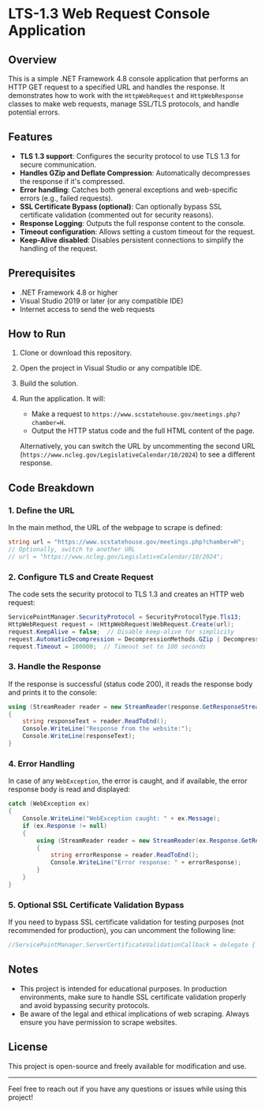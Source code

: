 
# LTS-1.3 Web Request Console Application

## Overview

This is a simple .NET Framework 4.8 console application that performs an HTTP GET request to a specified URL and handles the response. It demonstrates how to work with the `HttpWebRequest` and `HttpWebResponse` classes to make web requests, manage SSL/TLS protocols, and handle potential errors.

## Features
- **TLS 1.3 support**: Configures the security protocol to use TLS 1.3 for secure communication.
- **Handles GZip and Deflate Compression**: Automatically decompresses the response if it's compressed.
- **Error handling**: Catches both general exceptions and web-specific errors (e.g., failed requests).
- **SSL Certificate Bypass (optional)**: Can optionally bypass SSL certificate validation (commented out for security reasons).
- **Response Logging**: Outputs the full response content to the console.
- **Timeout configuration**: Allows setting a custom timeout for the request.
- **Keep-Alive disabled**: Disables persistent connections to simplify the handling of the request.

## Prerequisites
- .NET Framework 4.8 or higher
- Visual Studio 2019 or later (or any compatible IDE)
- Internet access to send the web requests

## How to Run
1. Clone or download this repository.
2. Open the project in Visual Studio or any compatible IDE.
3. Build the solution.
4. Run the application. It will:
   - Make a request to `https://www.scstatehouse.gov/meetings.php?chamber=H`.
   - Output the HTTP status code and the full HTML content of the page.

   Alternatively, you can switch the URL by uncommenting the second URL (`https://www.ncleg.gov/LegislativeCalendar/10/2024`) to see a different response.

## Code Breakdown

### 1. Define the URL
In the main method, the URL of the webpage to scrape is defined:

```csharp
string url = "https://www.scstatehouse.gov/meetings.php?chamber=H";
// Optionally, switch to another URL
// url = "https://www.ncleg.gov/LegislativeCalendar/10/2024";
```

### 2. Configure TLS and Create Request
The code sets the security protocol to TLS 1.3 and creates an HTTP web request:

```csharp
ServicePointManager.SecurityProtocol = SecurityProtocolType.Tls13;
HttpWebRequest request = (HttpWebRequest)WebRequest.Create(url);
request.KeepAlive = false;  // Disable keep-alive for simplicity
request.AutomaticDecompression = DecompressionMethods.GZip | DecompressionMethods.Deflate;  // Handle compression
request.Timeout = 100000;  // Timeout set to 100 seconds
```

### 3. Handle the Response
If the response is successful (status code 200), it reads the response body and prints it to the console:

```csharp
using (StreamReader reader = new StreamReader(response.GetResponseStream()))
{
    string responseText = reader.ReadToEnd();
    Console.WriteLine("Response from the website:");
    Console.WriteLine(responseText);
}
```

### 4. Error Handling
In case of any `WebException`, the error is caught, and if available, the error response body is read and displayed:

```csharp
catch (WebException ex)
{
    Console.WriteLine("WebException caught: " + ex.Message);
    if (ex.Response != null)
    {
        using (StreamReader reader = new StreamReader(ex.Response.GetResponseStream()))
        {
            string errorResponse = reader.ReadToEnd();
            Console.WriteLine("Error response: " + errorResponse);
        }
    }
}
```

### 5. Optional SSL Certificate Validation Bypass
If you need to bypass SSL certificate validation for testing purposes (not recommended for production), you can uncomment the following line:

```csharp
//ServicePointManager.ServerCertificateValidationCallback = delegate { return true; };
```

## Notes
- This project is intended for educational purposes. In production environments, make sure to handle SSL certificate validation properly and avoid bypassing security protocols.
- Be aware of the legal and ethical implications of web scraping. Always ensure you have permission to scrape websites.

## License
This project is open-source and freely available for modification and use.

---

Feel free to reach out if you have any questions or issues while using this project!
